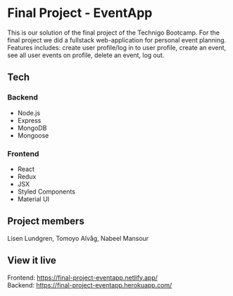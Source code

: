 # Final Project - EventApp
This is our solution of the final project of the Technigo Bootcamp. For the final project we did a fullstack web-application for personal event planning. Features includes: create user profile/log in to user profile, create an event, see all user events on profile, delete an event, log out.

## Tech
### Backend
- Node.js
- Express
- MongoDB
- Mongoose

### Frontend
- React
- Redux
- JSX
- Styled Components
- Material UI

## Project members
Lisen Lundgren, Tomoyo Alvåg, Nabeel Mansour

## View it live

Frontend: https://final-project-eventapp.netlify.app/ <br>
Backend: https://final-project-eventapp.herokuapp.com/
